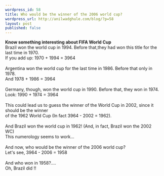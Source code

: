```yaml
---
wordpress_id: 58
title: Who would be the winner of the 2006 world cup?
wordpress_url: http://anilwadghule.com/blog/?p=58
layout: post
published: false
---
```

<strong>Know something interesting about FIFA World Cup<br /></strong>Brazil won the world cup in 1994. Before that,they had won this title for the last time in 1970.<br />If you add up: 1970 + 1994 = 3964<br /><br />Argentina won the world cup for the last time in 1986. Before that only in 1978.<br />And 1978 + 1986 = 3964<br /><br />Germany, though, won the world cup in 1990. Before that, they won in 1974.<br />Look: 1990 + 1974 = 3964<br /><br />This could lead us to guess the winner of the World Cup in 2002, since it should be the winner<br />of the 1962 World Cup (In fact 3964 - 2002 = 1962).<br /><br />And Brazil won the world cup in 1962! (And, in fact, Brazil won the 2002 WC)<br />This numerology seems to work...<br /><br />And now, who would be the winner of the 2006 world cup?<br />Let's see, 3964 - 2006 = 1958<br /><br />And who won in 1958?....<br />Oh, Brazil did !!
